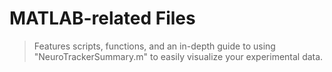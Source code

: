 # MATLAB-related Files
> Features scripts, functions, and an in-depth guide to using "NeuroTrackerSummary.m" to easily visualize your experimental data.
